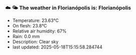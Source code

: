 ### ☁️ 🌤️  The weather in Florianópolis is: Florianópolis

- Temperature: 23.63°C
- On flesh: 23.8°C
- Relative air humidity: 67%
- Rain: 0.0 mm
- Description: Clear sky
- last updated: 2025-05-18T15:15:58.284744
